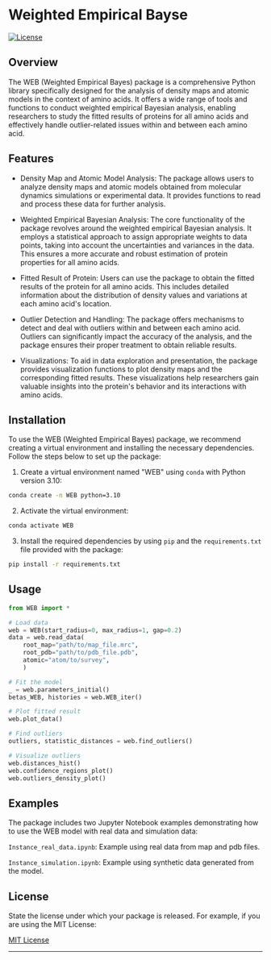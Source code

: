 # Weighted Empirical Bayse

[![License](https://img.shields.io/badge/License-MIT-blue.svg)](https://opensource.org/licenses/MIT)

## Overview

The WEB (Weighted Empirical Bayes) package is a comprehensive Python library specifically designed for the analysis of density maps and atomic models in the context of amino acids. It offers a wide range of tools and functions to conduct weighted empirical Bayesian analysis, enabling researchers to study the fitted results of proteins for all amino acids and effectively handle outlier-related issues within and between each amino acid.

## Features

- Density Map and Atomic Model Analysis: The package allows users to analyze density maps and atomic models obtained from molecular dynamics simulations or experimental data. It provides functions to read and process these data for further analysis.

- Weighted Empirical Bayesian Analysis: The core functionality of the package revolves around the weighted empirical Bayesian analysis. It employs a statistical approach to assign appropriate weights to data points, taking into account the uncertainties and variances in the data. This ensures a more accurate and robust estimation of protein properties for all amino acids.

- Fitted Result of Protein: Users can use the package to obtain the fitted results of the protein for all amino acids. This includes detailed information about the distribution of density values and variations at each amino acid's location.

- Outlier Detection and Handling: The package offers mechanisms to detect and deal with outliers within and between each amino acid. Outliers can significantly impact the accuracy of the analysis, and the package ensures their proper treatment to obtain reliable results.

- Visualizations: To aid in data exploration and presentation, the package provides visualization functions to plot density maps and the corresponding fitted results. These visualizations help researchers gain valuable insights into the protein's behavior and its interactions with amino acids.

## Installation

To use the WEB (Weighted Empirical Bayes) package, we recommend creating a virtual environment and installing the necessary dependencies. Follow the steps below to set up the package:

1. Create a virtual environment named "WEB" using `conda` with Python version 3.10:

```bash
conda create -n WEB python=3.10
```

2. Activate the virtual environment:

```bash
conda activate WEB
```

3. Install the required dependencies by using `pip` and the `requirements.txt` file provided with the package:

```bash
pip install -r requirements.txt
```

## Usage

```python
from WEB import *

# Load data
web = WEB(start_radius=0, max_radius=1, gap=0.2)
data = web.read_data(
    root_map="path/to/map_file.mrc", 
    root_pdb="path/to/pdb_file.pdb",
    atomic="atom/to/survey",
    )

# Fit the model
_ = web.parameters_initial()
betas_WEB, histories = web.WEB_iter()

# Plot fitted result
web.plot_data()

# Find outliers
outliers, statistic_distances = web.find_outliers()

# Visualize outliers
web.distances_hist()
web.confidence_regions_plot()
web.outliers_density_plot()
```

## Examples

The package includes two Jupyter Notebook examples demonstrating how to use the WEB model with real data and simulation data:

`Instance_real_data.ipynb`: Example using real data from map and pdb files.


`Instance_simulation.ipynb`: Example using synthetic data generated from the model.

## License

State the license under which your package is released. For example, if you are using the MIT License:

[MIT License](LICENSE)

---
